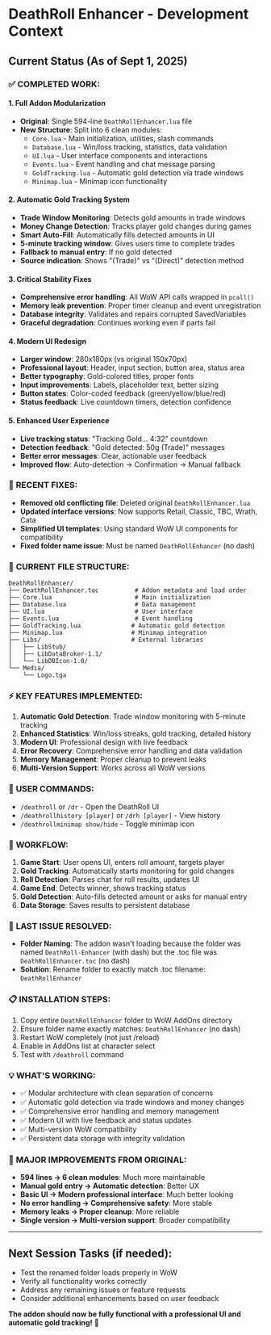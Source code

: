 # DeathRoll Enhancer - Development Context

## Current Status (As of Sept 1, 2025)

### ✅ **COMPLETED WORK:**

#### 1. **Full Addon Modularization**
- **Original**: Single 594-line `DeathRollEnhancer.lua` file
- **New Structure**: Split into 6 clean modules:
  - `Core.lua` - Main initialization, utilities, slash commands
  - `Database.lua` - Win/loss tracking, statistics, data validation
  - `UI.lua` - User interface components and interactions
  - `Events.lua` - Event handling and chat message parsing
  - `GoldTracking.lua` - Automatic gold detection via trade windows
  - `Minimap.lua` - Minimap icon functionality

#### 2. **Automatic Gold Tracking System**
- **Trade Window Monitoring**: Detects gold amounts in trade windows
- **Money Change Detection**: Tracks player gold changes during games
- **Smart Auto-Fill**: Automatically fills detected amounts in UI
- **5-minute tracking window**: Gives users time to complete trades
- **Fallback to manual entry**: If no gold detected
- **Source indication**: Shows "(Trade)" vs "(Direct)" detection method

#### 3. **Critical Stability Fixes**
- **Comprehensive error handling**: All WoW API calls wrapped in `pcall()`
- **Memory leak prevention**: Proper timer cleanup and event unregistration
- **Database integrity**: Validates and repairs corrupted SavedVariables
- **Graceful degradation**: Continues working even if parts fail

#### 4. **Modern UI Redesign**
- **Larger window**: 280x180px (vs original 150x70px)
- **Professional layout**: Header, input section, button area, status area
- **Better typography**: Gold-colored titles, proper fonts
- **Input improvements**: Labels, placeholder text, better sizing
- **Button states**: Color-coded feedback (green/yellow/blue/red)
- **Status feedback**: Live countdown timers, detection confidence

#### 5. **Enhanced User Experience**
- **Live tracking status**: "Tracking Gold... 4:32" countdown
- **Detection feedback**: "Gold detected: 50g (Trade)" messages
- **Better error messages**: Clear, actionable user feedback
- **Improved flow**: Auto-detection → Confirmation → Manual fallback

### 🔧 **RECENT FIXES:**
- **Removed old conflicting file**: Deleted original `DeathRollEnhancer.lua`
- **Updated interface versions**: Now supports Retail, Classic, TBC, Wrath, Cata
- **Simplified UI templates**: Using standard WoW UI components for compatibility
- **Fixed folder name issue**: Must be named `DeathRollEnhancer` (no dash)

### 📁 **CURRENT FILE STRUCTURE:**
```
DeathRollEnhancer/
├── DeathRollEnhancer.toc          # Addon metadata and load order
├── Core.lua                       # Main initialization
├── Database.lua                   # Data management
├── UI.lua                         # User interface
├── Events.lua                     # Event handling
├── GoldTracking.lua              # Automatic gold detection
├── Minimap.lua                   # Minimap integration
├── Libs/                         # External libraries
│   ├── LibStub/
│   ├── LibDataBroker-1.1/
│   └── LibDBIcon-1.0/
└── Media/
    └── Logo.tga
```

### ⚡ **KEY FEATURES IMPLEMENTED:**
1. **Automatic Gold Detection**: Trade window monitoring with 5-minute tracking
2. **Enhanced Statistics**: Win/loss streaks, gold tracking, detailed history
3. **Modern UI**: Professional design with live feedback
4. **Error Recovery**: Comprehensive error handling and data validation
5. **Memory Management**: Proper cleanup to prevent leaks
6. **Multi-Version Support**: Works across all WoW versions

### 🎯 **USER COMMANDS:**
- `/deathroll` or `/dr` - Open the DeathRoll UI
- `/deathrollhistory [player]` or `/drh [player]` - View history
- `/deathrollminimap show/hide` - Toggle minimap icon

### 🔄 **WORKFLOW:**
1. **Game Start**: User opens UI, enters roll amount, targets player
2. **Gold Tracking**: Automatically starts monitoring for gold changes
3. **Roll Detection**: Parses chat for roll results, updates UI
4. **Game End**: Detects winner, shows tracking status
5. **Gold Detection**: Auto-fills detected amount or asks for manual entry
6. **Data Storage**: Saves results to persistent database

### 🚨 **LAST ISSUE RESOLVED:**
- **Folder Naming**: The addon wasn't loading because the folder was named `DeathRoll-Enhancer` (with dash) but the .toc file was `DeathRollEnhancer.toc` (no dash)
- **Solution**: Rename folder to exactly match .toc filename: `DeathRollEnhancer`

### 📋 **INSTALLATION STEPS:**
1. Copy entire `DeathRollEnhancer` folder to WoW AddOns directory
2. Ensure folder name exactly matches: `DeathRollEnhancer` (no dash)
3. Restart WoW completely (not just /reload)
4. Enable in AddOns list at character select
5. Test with `/deathroll` command

### 💡 **WHAT'S WORKING:**
- ✅ Modular architecture with clean separation of concerns
- ✅ Automatic gold detection via trade windows and money changes
- ✅ Comprehensive error handling and memory management
- ✅ Modern UI with live feedback and status updates
- ✅ Multi-version WoW compatibility
- ✅ Persistent data storage with integrity validation

### 🎉 **MAJOR IMPROVEMENTS FROM ORIGINAL:**
- **594 lines → 6 clean modules**: Much more maintainable
- **Manual gold entry → Automatic detection**: Better UX
- **Basic UI → Modern professional interface**: Much better looking
- **No error handling → Comprehensive safety**: More stable
- **Memory leaks → Proper cleanup**: More reliable
- **Single version → Multi-version support**: Broader compatibility

---

## Next Session Tasks (if needed):
- Test the renamed folder loads properly in WoW
- Verify all functionality works correctly
- Address any remaining issues or feature requests
- Consider additional enhancements based on user feedback

**The addon should now be fully functional with a professional UI and automatic gold tracking!** 🚀